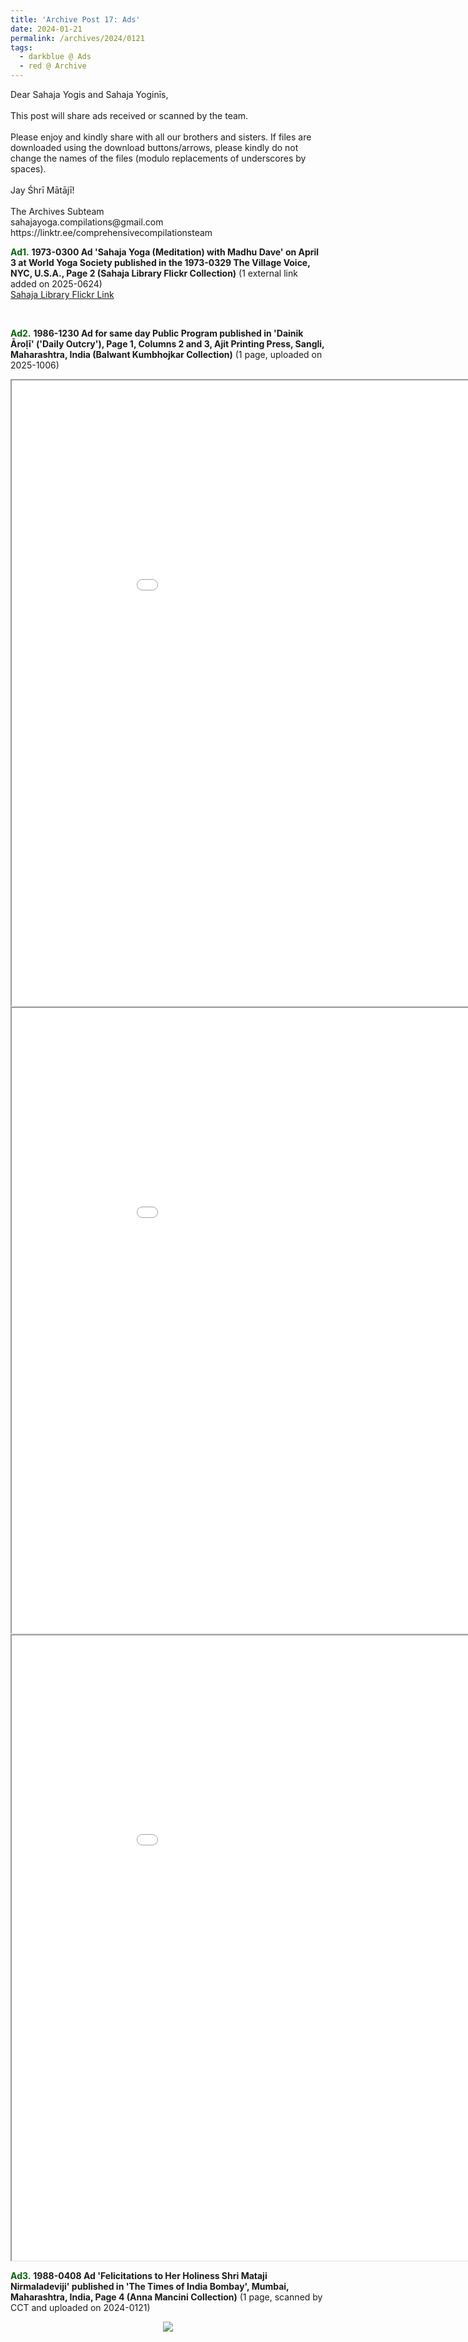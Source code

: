```yaml
---
title: 'Archive Post 17: Ads'
date: 2024-01-21
permalink: /archives/2024/0121
tags:
  - darkblue @ Ads
  - red @ Archive
---
```


<p>
Dear Sahaja Yogis and Sahaja Yoginīs,<br>
<br>
This post will share ads received or scanned by the team.<br>
<br>
Please enjoy and kindly share with all our brothers and sisters. If files are downloaded using the download buttons/arrows, please kindly do not change the names of the files (modulo replacements of underscores by spaces).<br>
<br>
Jay Śhrī Mātājī!<br>
<br>
The Archives Subteam<br>
sahajayoga.compilations@gmail.com<br>
https://linktr.ee/comprehensivecompilationsteam<br>
</p>

<font color="DarkGreen"><b>Ad1.</b></font> <b>1973-0300 Ad 'Sahaja Yoga (Meditation) with Madhu Dave' on April 3 at World Yoga Society published in the 1973-0329 The Village Voice, NYC, U.S.A., Page 2 (Sahaja Library Flickr Collection)</b> (1 external link added on 2025-0624)<br>
<a href="https://www.flickr.com/photos/sahajhist/54599186963/">Sahaja Library Flickr Link</a>

<br>

<font color="DarkGreen"><b>Ad2.</b></font> <b> 1986-1230 Ad for same day Public Program published in 'Dainik Āroḷī' ('Daily Outcry'), Page 1, Columns 2 and 3, Ajit Printing Press, Sangli, Maharashtra, India (Balwant Kumbhojkar Collection)</b> (1 page, uploaded on 2025-1006)

<iframe src="/pdf/#https://pub-fafd822530b64b16aba4d8eefe69e1af.r2.dev/1986-1230_Ad_for_the_same_day_Public_Program_published_in_'Dainik_Aroli'_('Daily_Outcry')_Page_1_Columns_2_and_3_Ajit_Printing_Press_Sangli_Maharashtra_India_V1_(Balwant_Kumbhojkar_Collection).jpg" width="1000px" height="1000px"></iframe>

<iframe src="/pdf/#https://pub-fafd822530b64b16aba4d8eefe69e1af.r2.dev/1986-1230_Ad_for_the_same_day_Public_Program_published_in_'Dainik_Aroli'_('Daily_Outcry')_Page_1_Columns_2_and_3_Ajit_Printing_Press_Sangli_Maharashtra_India_V2_(Balwant_Kumbhojkar_Collection).jpg" width="1000px" height="1000px"></iframe>

<iframe src="/pdf/#https://pub-fafd822530b64b16aba4d8eefe69e1af.r2.dev/1986-1230_Ad_for_the_same_day_Public_Program_published_in_'Dainik_Aroli'_('Daily_Outcry')_Page_1_Columns_2_and_3_Ajit_Printing_Press_Sangli_Maharashtra_India_V3_(Balwant_Kumbhojkar_Collection).jpg" width="1000px" height="1000px"></iframe>

<br>

<font color="DarkGreen"><b>Ad3.</b></font> <b>1988-0408 Ad 'Felicitations to Her Holiness Shri Mataji Nirmaladeviji' published in 'The Times of India Bombay', Mumbai, Maharashtra, India, Page 4 (Anna Mancini Collection)</b> (1 page, scanned by CCT and uploaded on 2024-0121)

<div style="text-align: center"><img src="https://pub-fafd822530b64b16aba4d8eefe69e1af.r2.dev/1988-0408_Ad_'Felicitations_to_Her_Holiness_Shri_Mataji_Nirmaladeviji'_published_in_'The_Times_of_India_Bombay'_Mumbai_Maharashtra_India_Page_4_(Anna_Mancini_Collection).jpg" /></div>